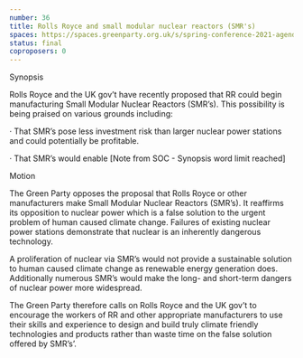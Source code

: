```yaml
---
number: 36
title: Rolls Royce and small modular nuclear reactors (SMR's)
spaces: https://spaces.greenparty.org.uk/s/spring-conference-2021-agenda-forum2/?contentId=78043
status: final
coproposers: 0
---
```

Synopsis


Rolls Royce and the UK gov’t have recently proposed that RR could begin manufacturing Small Modular Nuclear Reactors (SMR’s). This possibility is being praised on various grounds including:


· That SMR’s pose less investment risk than larger nuclear power stations and could potentially be profitable.


· That SMR’s would enable [Note from SOC - Synopsis word limit reached]



Motion


The Green Party opposes the proposal that Rolls Royce or other manufacturers make Small Modular Nuclear Reactors (SMR’s). It reaffirms its opposition to nuclear power which is a false solution to the urgent problem of human caused climate change.  Failures of existing nuclear power stations demonstrate that nuclear is an inherently dangerous technology.


A proliferation of nuclear via SMR’s would not provide a sustainable solution to human caused climate change as renewable energy generation does.  Additionally numerous SMR’s would make the long- and short-term dangers of nuclear power more widespread.


The Green Party therefore calls on Rolls Royce and the UK gov’t to encourage the workers of RR and other appropriate manufacturers to use their skills and experience to design and build truly climate friendly technologies and products rather than waste time on the false solution offered by SMR’s’.
